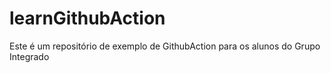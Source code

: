 # learnGithubAction

Este é um repositório de exemplo de GithubAction para os alunos do Grupo Integrado